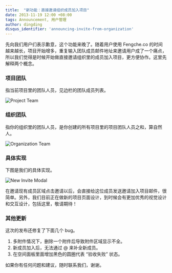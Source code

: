 ```yaml
---
title:  "新功能：直接邀请组织成员加入项目"
date: 2013-11-19 12:00 +08:00
tags: Announcement, 用户管理
author: dingding
disqus_identifier: 'announcing-invite-from-organization'
---
```


先向我们用户们表示歉意，这个功能来晚了。随着用户使用 Fengche.co 的时间越来越长，项目开始增多，重复输入团队成员邮件地址来邀请用户成了一个痛点，所以我们觉得是时候开始做直接邀请组织里的成员加入项目，更方便协作。这里先解释两个概念。

### 项目团队

指当前项目里的团队人员，见边栏的团队成员列表。

![Project Team](invite-user-from-organization/project-team.png)

### 组织团队

指你的组织里的团队人员，是你创建的所有项目里的项目团队人员之和，算自然人。

![Organization Team](invite-user-from-organization/organization-team.png)

### 具体实现

下图是我们的具体实现。

![New Invite Modal](invite-user-from-organization/new-invite.png)

在邀请现有成员区域点击邀请以后，会直接给这位成员发送邀请加入项目邮件，很简单。另外，我们目前正在做新的项目页面设计，到时候会有更加优秀的视觉设计和交互设计，包括这里，敬请期待！

### 其他更新

这次的发布还修复了下面几个 bug。

1. 多附件情况下，删除一个附件后导致附件区域显示不全。
2. 新成员加入后，无法通过 @ 来补全新成员。
3. 在空间面板里面增加黑色的圆圈代表 “验收失败” 状态。

如果你有任何问题和建议，随时联系我们，谢谢。
